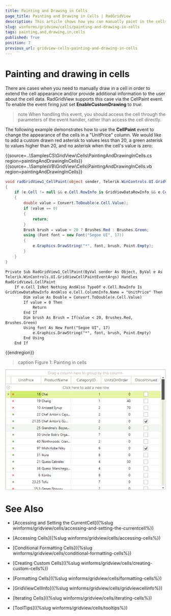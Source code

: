 ```yaml
---
title: Painting and Drawing in Cells
page_title: Painting and Drawing in Cells | RadGridView
description: This article shows how you can manually paint in the cells inside RadGridView.
slug: winforms/gridview/cells/painting-and-drawing-in-cells
tags: painting,and,drawing,in,cells
published: True
position: 7
previous_url: gridview-cells-painting-and-drawing-in-cells
---
```


# Painting and drawing in cells

There are cases when you need to manually draw in a cell in order to extend the cell appearance and/or provide additional information to the user about the cell data. RadGridView supports this case via the CellPaint event. To enable the event firing just set __EnableCustomDrawing__ to *true*.

>note When handling this event, you should access the cell through the parameters of the event handler, rather than access the cell directly.
>

The following example demonstrates how to use the __CellPaint__ event to change the appearance of the cells in a "UnitPrice" column. We would like to add a custom drawn red asterisk to values less than 20, a green asterisk to values higher than 20, and no asterisk when the cell's value is zero:

{{source=..\SamplesCS\GridView\Cells\PaintingAndDrawingInCells.cs region=paintingAndDrawingInCells}} 
{{source=..\SamplesVB\GridView\Cells\PaintingAndDrawingInCells.vb region=paintingAndDrawingInCells}} 

````C#
void radGridView1_CellPaint(object sender, Telerik.WinControls.UI.GridViewCellPaintEventArgs e)
{
    if (e.Cell != null && e.Cell.RowInfo is GridViewDataRowInfo && e.Cell.ColumnInfo.Name == "UnitPrice")
    {
        double value = Convert.ToDouble(e.Cell.Value);
        if (value == 0)
        {
            return;
        }
        Brush brush = value < 20 ? Brushes.Red : Brushes.Green;
        using (Font font = new Font("Segoe UI", 17))
        {
            e.Graphics.DrawString("*", font, brush, Point.Empty);
        }
    }
}

````
````VB.NET
Private Sub RadGridView1_CellPaint(ByVal sender As Object, ByVal e As Telerik.WinControls.UI.GridViewCellPaintEventArgs) Handles RadGridView1.CellPaint
    If e.Cell IsNot Nothing AndAlso TypeOf e.Cell.RowInfo Is GridViewDataRowInfo AndAlso e.Cell.ColumnInfo.Name = "UnitPrice" Then
        Dim value As Double = Convert.ToDouble(e.Cell.Value)
        If value = 0 Then
            Return
        End If
        Dim brush As Brush = If(value < 20, Brushes.Red, Brushes.Green)
        Using font As New Font("Segoe UI", 17)
            e.Graphics.DrawString("*", font, brush, Point.Empty)
        End Using
    End If

````

{{endregion}} 

>caption Figure 1: Painting in cells

![gridview-cells-painting-and-drawing-in-cells 001](images/gridview-cells-painting-and-drawing-in-cells001.png)
# See Also
* [Accessing and Setting the CurrentCell]({%slug winforms/gridview/cells/accessing-and-setting-the-currentcell%})

* [Accessing Cells]({%slug winforms/gridview/cells/accessing-cells%})

* [Conditional Formatting Cells]({%slug winforms/gridview/cells/conditional-formatting-cells%})

* [Creating Custom Cells]({%slug winforms/gridview/cells/creating-custom-cells%})

* [Formatting Cells]({%slug winforms/gridview/cells/formatting-cells%})

* [GridViewCellInfo]({%slug winforms/gridview/cells/gridviewcellinfo%})

* [Iterating Cells]({%slug winforms/gridview/cells/iterating-cells%})

* [ToolTips]({%slug winforms/gridview/cells/tooltips%})

